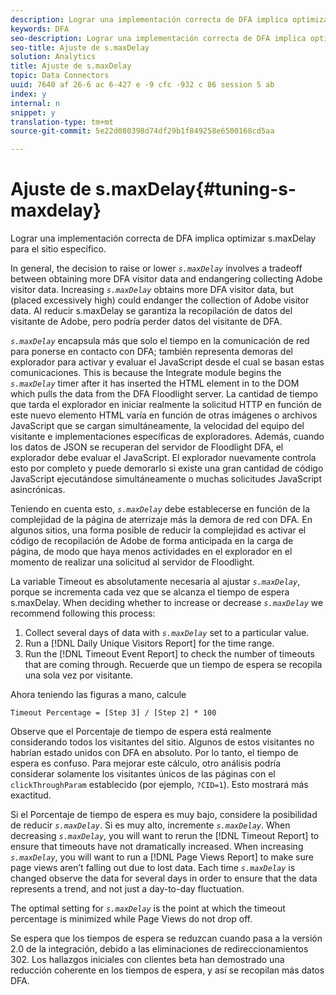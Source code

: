 ```yaml
---
description: Lograr una implementación correcta de DFA implica optimizar s.maxDelay para el sitio específico.
keywords: DFA
seo-description: Lograr una implementación correcta de DFA implica optimizar s.maxDelay para el sitio específico.
seo-title: Ajuste de s.maxDelay
solution: Analytics
title: Ajuste de s.maxDelay
topic: Data Connectors
uuid: 7640 af 26-6 ac 6-427 e -9 cfc -932 c 86 session 5 ab
index: y
internal: n
snippet: y
translation-type: tm+mt
source-git-commit: 5e22d080398d74df29b1f849258e6500168cd5aa

---
```



# Ajuste de s.maxDelay{#tuning-s-maxdelay}

Lograr una implementación correcta de DFA implica optimizar s.maxDelay para el sitio específico.

In general, the decision to raise or lower *`s.maxDelay`* involves a tradeoff between obtaining more DFA visitor data and endangering collecting Adobe visitor data. Increasing *`s.maxDelay`* obtains more DFA visitor data, but (placed excessively high) could endanger the collection of Adobe visitor data. Al reducir s.maxDelay se garantiza la recopilación de datos del visitante de Adobe, pero podría perder datos del visitante de DFA.

*`s.maxDelay`* encapsula más que solo el tiempo en la comunicación de red para ponerse en contacto con DFA; también representa demoras del explorador para activar y evaluar el JavaScript desde el cual se basan estas comunicaciones. This is because the Integrate module begins the *`s.maxDelay`* timer after it has inserted the HTML element in to the DOM which pulls the data from the DFA Floodlight server. La cantidad de tiempo que tarda el explorador en iniciar realmente la solicitud HTTP en función de este nuevo elemento HTML varía en función de otras imágenes o archivos JavaScript que se cargan simultáneamente, la velocidad del equipo del visitante e implementaciones específicas de exploradores. Además, cuando los datos de JSON se recuperan del servidor de Floodlight DFA, el explorador debe evaluar el JavaScript. El explorador nuevamente controla esto por completo y puede demorarlo si existe una gran cantidad de código JavaScript ejecutándose simultáneamente o muchas solicitudes JavaScript asincrónicas.

Teniendo en cuenta esto, *`s.maxDelay`* debe establecerse en función de la complejidad de la página de aterrizaje más la demora de red con DFA. En algunos sitios, una forma posible de reducir la complejidad es activar el código de recopilación de Adobe de forma anticipada en la carga de página, de modo que haya menos actividades en el explorador en el momento de realizar una solicitud al servidor de Floodlight.

La variable Timeout es absolutamente necesaria al ajustar *`s.maxDelay`*, porque se incrementa cada vez que se alcanza el tiempo de espera s.maxDelay. When deciding whether to increase or decrease *`s.maxDelay`* we recommend following this process:

1. Collect several days of data with *`s.maxDelay`* set to a particular value.
1. Run a [!DNL Daily Unique Visitors Report] for the time range.
1. Run the [!DNL Timeout Event Report] to check the number of timeouts that are coming through. Recuerde que un tiempo de espera se recopila una sola vez por visitante.

Ahora teniendo las figuras a mano, calcule

```
Timeout Percentage = [Step 3] / [Step 2] * 100
```

Observe que el Porcentaje de tiempo de espera está realmente considerando todos los visitantes del sitio. Algunos de estos visitantes no habrían estado unidos con DFA en absoluto. Por lo tanto, el tiempo de espera es confuso. Para mejorar este cálculo, otro análisis podría considerar solamente los visitantes únicos de las páginas con el `clickThroughParam` establecido (por ejemplo, `?CID=1`). Esto mostrará más exactitud.

Si el Porcentaje de tiempo de espera es muy bajo, considere la posibilidad de reducir *`s.maxDelay`*. Si es muy alto, incremente *`s.maxDelay`*. When decreasing *`s.maxDelay`*, you will want to rerun the [!DNL Timeout Report] to ensure that timeouts have not dramatically increased. When increasing *`s.maxDelay`*, you will want to run a [!DNL Page Views Report] to make sure page views aren’t falling out due to lost data. Each time *`s.maxDelay`* is changed observe the data for several days in order to ensure that the data represents a trend, and not just a day-to-day fluctuation.

The optimal setting for *`s.maxDelay`* is the point at which the timeout percentage is minimized while Page Views do not drop off.

Se espera que los tiempos de espera se reduzcan cuando pasa a la versión 2.0 de la integración, debido a las eliminaciones de redireccionamientos 302. Los hallazgos iniciales con clientes beta han demostrado una reducción coherente en los tiempos de espera, y así se recopilan más datos DFA.

